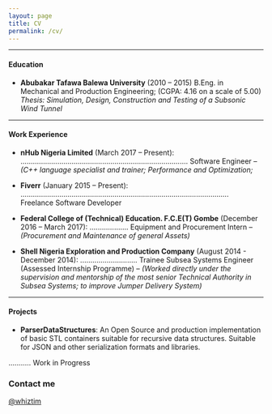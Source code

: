 ```yaml
---
layout: page
title: CV
permalink: /cv/
---
```


--------------------------------

#### Education

- **Abubakar Tafawa Balewa University** (2010 – 2015) B.Eng. in Mechanical and Production Engineering; (CGPA: 4.16 on a scale of 5.00) *Thesis: Simulation, Design, Construction and Testing of a Subsonic Wind Tunnel*

--------------------------------

#### Work Experience

- **nHub Nigeria Limited** (March 2017 – Present): .................................................................................. Software Engineer – *(C++ language specialist and trainer; Performance and Optimization;*

- **Fiverr** (January 2015 – Present): ...................................................................................................... Freelance Software Developer 

- **Federal College of (Technical) Education. F.C.E(T) Gombe** (December 2016 – March 2017): ................... Equipment and Procurement Intern – *(Procurement and Maintenance of general Assets)*

- **Shell Nigeria Exploration and Production Company** (August 2014 - December 2014): ............................ Trainee Subsea Systems Engineer (Assessed Internship Programme) – *(Worked directly under the supervision and mentorship of the most senior Technical Authority in Subsea Systems; to improve Jumper Delivery System)*

---------------------------

#### Projects

- **ParserDataStructures**: An Open Source and production implementation of basic STL containers suitable for recursive data structures. Suitable for JSON and other serialization formats and libraries. 


........... Work in Progress

### Contact me

[@whiztim](mailto:whiztim@outlook.com)
